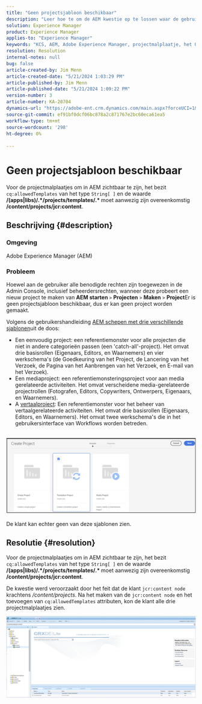 ```yaml
---
title: "Geen projectsjabloon beschikbaar"
description: "Leer hoe te om de AEM kwestie op te lossen waar de gebruiker alle noodzakelijke voorrechten in de Admin Console wanneer het proberen om een nieuw project te creëren heeft toegewezen."
solution: Experience Manager
product: Experience Manager
applies-to: "Experience Manager"
keywords: "KCS, AEM, Adobe Experience Manager, projectmalplaatje, het Oplossen van problemen"
resolution: Resolution
internal-notes: null
bug: false
article-created-by: Jim Menn
article-created-date: "5/21/2024 1:03:29 PM"
article-published-by: Jim Menn
article-published-date: "5/21/2024 1:09:22 PM"
version-number: 3
article-number: KA-20704
dynamics-url: "https://adobe-ent.crm.dynamics.com/main.aspx?forceUCI=1&pagetype=entityrecord&etn=knowledgearticle&id=aab2c183-7217-ef11-9f8a-6045bd006268"
source-git-commit: ef91bf0dcf06bc878a2c871767e2bc60eca61ea5
workflow-type: tm+mt
source-wordcount: '298'
ht-degree: 0%

---
```


# Geen projectsjabloon beschikbaar


Voor de projectmalplaatjes om in AEM zichtbaar te zijn, het bezit `cq:allowedTemplates` van het type `String[ ]` en de waarde <b>/(apps|libs)/.\*/projects/templates/.\* </b> moet aanwezig zijn overeenkomstig <b>/content/projects/jcr:content</b>.

## Beschrijving {#description}


### Omgeving

Adobe Experience Manager (AEM)

### Probleem

Hoewel aan de gebruiker alle benodigde rechten zijn toegewezen in de Admin Console, inclusief beheerdersrechten, wanneer deze probeert een nieuw project te maken van <b>AEM starten </b>`>`  <b>Projecten</b> `>`  <b>Maken</b> `>`  <b>Project</b>Er is geen projectsjabloon beschikbaar, dus er kan geen project worden gemaakt.

Volgens de gebruikershandleiding [AEM schepen met drie verschillende sjablonen](https://experienceleague.adobe.com/docs/experience-manager-cloud-service/content/sites/authoring/projects/overview.html?lang=en#project-templates)uit de doos:

- Een eenvoudig project: een referentiemonster voor alle projecten die niet in andere categorieën passen (een &#39;catch-all&#39;-project). Het omvat drie basisrollen (Eigenaars, Editors, en Waarnemers) en vier werkschema&#39;s (de Goedkeuring van het Project, de Lancering van het Verzoek, de Pagina van het Aanbrengen van het Verzoek, en E-mail van het Verzoek).
- Een mediaproject: een referentiemonsteringsproject voor aan media gerelateerde activiteiten. Het omvat verscheidene media-gerelateerde projectrollen (Fotografen, Editors, Copywriters, Ontwerpers, Eigenaars, en Waarnemers).
- A [vertaalproject](https://experienceleague.adobe.com/docs/experience-manager-cloud-service/content/sites/administering/reusing-content/translation/overview.html?lang=en): Een referentiemonster voor het beheer van vertaalgerelateerde activiteiten. Het omvat drie basisrollen (Eigenaars, Editors, en Waarnemers). Het omvat twee werkschema&#39;s die in het gebruikersinterface van Workflows worden betreden.

<br>![](assets/___afb2c183-7217-ef11-9f8a-6045bd006268___.png)<br><br>
De klant kan echter geen van deze sjablonen zien.


## Resolutie {#resolution}


Voor de projectmalplaatjes om in AEM zichtbaar te zijn, het bezit `cq:allowedTemplates` van het type `String[ ]` en de waarde <b>/(apps|libs)/.\*/projects/templates/.\* </b> moet aanwezig zijn overeenkomstig <b>/content/projects/jcr:content</b>.

De kwestie werd veroorzaakt door het feit dat de klant `jcr:content node` krachtens */content/projects*. Na het maken van de `jcr:content node` en het toevoegen van `cq:allowedTemplates` attributen, kon de klant alle drie projectmalplaatjes zien.



![](assets/ef0af61b-2843-ed11-bba2-0022480866ad.png)
